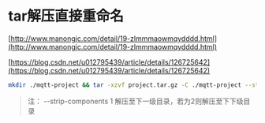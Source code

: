 # tar解压直接重命名

[http://www.manongjc.com/detail/19-zlmmmaowmqydddd.html](http://www.manongjc.com/detail/19-zlmmmaowmqydddd.html)

[https://blog.csdn.net/u012795439/article/details/126725642](https://blog.csdn.net/u012795439/article/details/126725642)

```sh
mkdir ./mqtt-project && tar -xzvf project.tar.gz -C ./mqtt-project --strip-components 1
```

> 注： --strip-components 1 解压至下一级目录，若为2则解压至下下级目录
